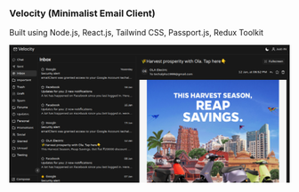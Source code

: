 ### Velocity (Minimalist Email Client)

Built using Node.js, React.js, Tailwind CSS, Passport.js, Redux Toolkit

![HomePage](https://raw.githubusercontent.com/ShadmanAfzal/Velocity-Email-Client/main/screenshots/homepage.png)
